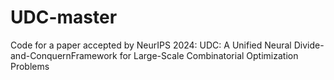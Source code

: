 # UDC-master
Code for a paper accepted by NeurIPS 2024:  UDC: A Unified Neural Divide-and-ConquernFramework for Large-Scale Combinatorial Optimization Problems
